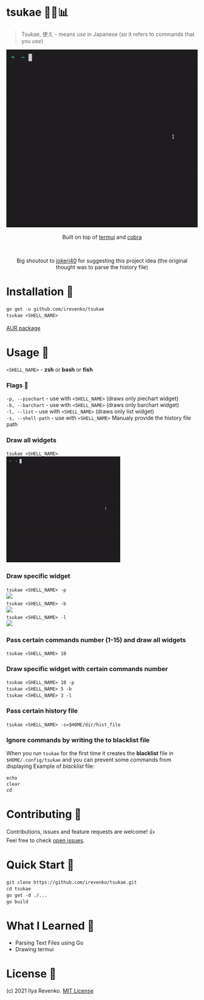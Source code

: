 # tsukae 🧑‍💻📊

> Tsukae, 使え - means <i>use</i> in Japanese (so it refers to commands that you <i>use</i>)
<p align="center"><img src="tsukae.gif"></p>

<p align="center">Built on top of <a href="https://github.com/gizak/termui">termui</a> and <a href="https://github.com/spf13/cobra">cobra</a> </p> <br>
<p align="center">Big shoutout to <a href="https://gitlab.com/jokerj40">jokerj40</a> for suggesting this project idea (the original thought was to parse the history file) </p>

# Installation 🔨
```go get -u github.com/irevenko/tsukae``` <br>
```tsukae <SHELL_NAME>``` <br> <br>
<a href="https://aur.archlinux.org/packages/tsukae-git/"> AUR package </a>


# Usage 🔬
```<SHELL_NAME>``` - <b>zsh</b> or <b>bash</b> or <b>fish</b>

### Flags 🎌
```-p, --piechart``` - use with ```<SHELL_NAME>``` (draws only piechart widget) <br>
```-b, --barchart``` - use with ```<SHELL_NAME>``` (draws only barchart widget) <br>
```-l, --list``` - use with ```<SHELL_NAME>``` (draws only list widget) <br>
```-s, --shell-path``` - use with ```<SHELL_NAME>``` Manualy provide the history file path

### Draw all widgets
```tsukae <SHELL_NAME>``` <br>
<img src="tsukae.gif" width="300"> 

### Draw specific widget
```tsukae <SHELL_NAME> -p ``` <br>
<img src="https://i.imgur.com/FsXDwsC.jpg" width="300"> <br>
```tsukae <SHELL_NAME> -b```  <br>
<img src="https://i.imgur.com/O9q0SVx.jpg" width="500"> <br>
```tsukae <SHELL_NAME> -l``` <br>
<img src="https://i.imgur.com/FEgw8wp.jpg" width="300">

### Pass certain commands number (1-15) and draw all widgets
```tsukae <SHELL_NAME> 10```

### Draw specific widget with certain commands number
```tsukae <SHELL_NAME> 10 -p ``` <br>
```tsukae <SHELL_NAME> 5 -b``` <br> 
```tsukae <SHELL_NAME> 3 -l``` 

### Pass certain history file
```tsukae <SHELL_NAME> -s=$HOME/dir/hist_file```

### Ignore commands by writing the to <b>blacklist</b> file
When you run ```tsukae``` for the first time it creates the <b>blacklist</b> file in ```$HOME/.config/tsukae``` and you can prevent some commands from displaying
Example of <i>blacklist</i> file:  <br> 
```
echo
clear
cd
```

# Contributing 🤝
Contributions, issues and feature requests are welcome! 👍 <br>
Feel free to check [open issues](https://github.com/irevenko/tsukae/issues).

# Quick Start 🚀
```git clone https://github.com/irevenko/tsukae.git``` <br>
```cd tsukae``` <br>
```go get -d ./...``` <br>
```go build``` <br>

# What I Learned 🧠
- Parsing Text Files using Go
- Drawing termui

# License 📑 
(c) 2021 Ilya Revenko. [MIT License](https://tldrlegal.com/license/mit-license)
